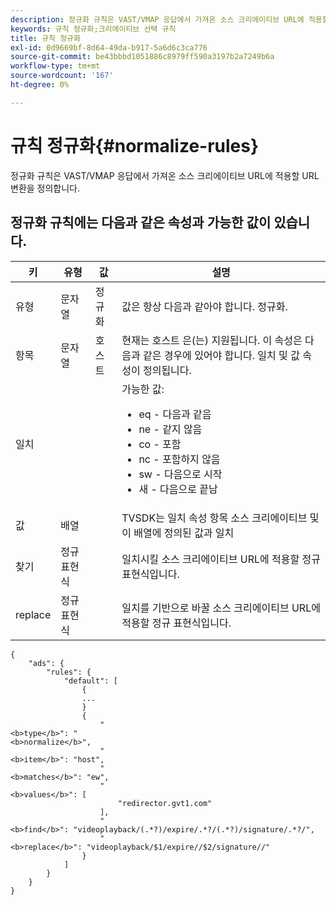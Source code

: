 ```yaml
---
description: 정규화 규칙은 VAST/VMAP 응답에서 가져온 소스 크리에이티브 URL에 적용할 URL 변환을 정의합니다.
keywords: 규칙 정규화;크리에이티브 선택 규칙
title: 규칙 정규화
exl-id: 0d9669bf-8d64-49da-b917-5a6d6c3ca776
source-git-commit: be43bbbd1051886c8979ff590a3197b2a7249b6a
workflow-type: tm+mt
source-wordcount: '167'
ht-degree: 0%

---
```


# 규칙 정규화{#normalize-rules}

정규화 규칙은 VAST/VMAP 응답에서 가져온 소스 크리에이티브 URL에 적용할 URL 변환을 정의합니다.

## 정규화 규칙에는 다음과 같은 속성과 가능한 값이 있습니다.

<table id="table_ljp_tgx_hz">  
 <thead> 
  <tr> 
   <th class="entry"> 키</th> 
   <th class="entry"> 유형</th> 
   <th class="entry"> 값</th> 
   <th class="entry"> 설명</th> 
  </tr> 
 </thead>
 <tbody> 
  <tr> 
   <td><span class="codeph"> 유형</span></td> 
   <td><span class="codeph"> 문자열</span></td> 
   <td><span class="codeph"> 정규화</span></td> 
   <td>값은 항상 다음과 같아야 합니다. <span class="codeph"> 정규화</span>.</td> 
  </tr> 
  <tr> 
   <td><span class="codeph"> 항목</span></td> 
   <td><span class="codeph"> 문자열</span></td> 
   <td><span class="codeph"> 호스트</span></td> 
   <td>현재는 <span class="codeph"> 호스트</span> 은(는) 지원됩니다. 이 속성은 다음과 같은 경우에 있어야 합니다. <span class="codeph"> 일치</span> 및 <span class="codeph"> 값</span> 속성이 정의됩니다.</td> 
  </tr> 
  <tr> 
   <td><span class="codeph"> 일치</span></td> 
   <td></td> 
   <td></td> 
   <td>가능한 값:
    <ul id="ul_tnf_2hx_hz"> 
     <li><span class="codeph"> eq</span> - 다음과 같음</li> 
     <li><span class="codeph"> ne</span> - 같지 않음</li> 
     <li><span class="codeph"> co</span> - 포함</li> 
     <li><span class="codeph"> nc</span> - 포함하지 않음</li> 
     <li><span class="codeph"> sw</span> - 다음으로 시작</li> 
     <li><span class="codeph"> 새</span> - 다음으로 끝남</li> 
    </ul></td> 
  </tr> 
  <tr> 
   <td><span class="codeph"> 값</span></td> 
   <td><span class="codeph"> 배열</span></td> 
   <td></td> 
   <td>TVSDK는 <span class="codeph"> 일치</span> 속성 <span class="codeph"> 항목</span> 소스 크리에이티브 및 이 배열에 정의된 값과 일치</td> 
  </tr> 
  <tr> 
   <td><span class="codeph"> 찾기</span></td> 
   <td><span class="codeph"> 정규 표현식</span></td> 
   <td></td> 
   <td> 일치시킬 소스 크리에이티브 URL에 적용할 정규 표현식입니다.</td> 
  </tr> 
  <tr> 
   <td><span class="codeph"> replace</span></td> 
   <td><span class="codeph"> 정규 표현식</span></td> 
   <td></td> 
   <td> 일치를 기반으로 바꿀 소스 크리에이티브 URL에 적용할 정규 표현식입니다.</td> 
  </tr> 
 </tbody> 
</table>

```
{
    "ads": {
        "rules": {
            "default": [
                {
                ...
                }
                {
                    "
<b>type</b>": "
<b>normalize</b>",
                    "
<b>item</b>": "host",
                    "
<b>matches</b>": "ew",
                    "
<b>values</b>": [
                        "redirector.gvt1.com"
                    ],
                    "
<b>find</b>": "videoplayback/(.*?)/expire/.*?/(.*?)/signature/.*?/",
                    "
<b>replace</b>": "videoplayback/$1/expire//$2/signature//"
                }                
            ]
        }
    }
}
```
